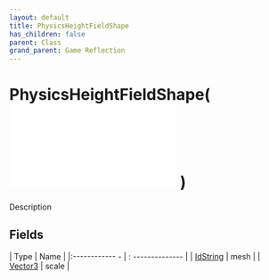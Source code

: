 ```yaml
---
layout: default
title: PhysicsHeightFieldShape
has_children: false
parent: Class
grand_parent: Game Reflection
---
```

# PhysicsHeightFieldShape( ![ PhysicsShape ](game-reflection/classes/physics_shape.md) )
Description 

## Fields
| Type | Name |
|:------------ - | : -------------- |
| [IdString](game-reflection/components/id_string.md) | mesh |
| [Vector3](game-reflection/classes/vector3.md) | scale |
